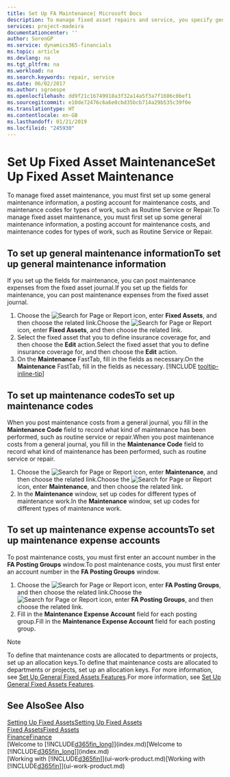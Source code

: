 ```yaml
---
title: Set Up FA Maintenance| Microsoft Docs
description: To manage fixed asset repairs and service, you specify general maintenance information, codes for the type of work, and a posting account for costs.
services: project-madeira
documentationcenter: ''
author: SorenGP
ms.service: dynamics365-financials
ms.topic: article
ms.devlang: na
ms.tgt_pltfrm: na
ms.workload: na
ms.search.keywords: repair, service
ms.date: 06/02/2017
ms.author: sgroespe
ms.openlocfilehash: dd9f21c16749918a3f32a14a5f3a7f1606c0bef1
ms.sourcegitcommit: e10de72476c6a6e0cbd35bcb714a29b535c39f0e
ms.translationtype: HT
ms.contentlocale: en-GB
ms.lasthandoff: 01/21/2019
ms.locfileid: "245930"
---
```

# <a name="set-up-fixed-asset-maintenance"></a><span data-ttu-id="2045b-103">Set Up Fixed Asset Maintenance</span><span class="sxs-lookup"><span data-stu-id="2045b-103">Set Up Fixed Asset Maintenance</span></span>
<span data-ttu-id="2045b-104">To manage fixed asset maintenance, you must first set up some general maintenance information, a posting account for maintenance costs, and maintenance codes for types of work, such as Routine Service or Repair.</span><span class="sxs-lookup"><span data-stu-id="2045b-104">To manage fixed asset maintenance, you must first set up some general maintenance information, a posting account for maintenance costs, and maintenance codes for types of work, such as Routine Service or Repair.</span></span>

## <a name="to-set-up-general-maintenance-information"></a><span data-ttu-id="2045b-105">To set up general maintenance information</span><span class="sxs-lookup"><span data-stu-id="2045b-105">To set up general maintenance information</span></span>
<span data-ttu-id="2045b-106">If you set up the fields for maintenance, you can post maintenance expenses from the fixed asset journal.</span><span class="sxs-lookup"><span data-stu-id="2045b-106">If you set up the fields for maintenance, you can post maintenance expenses from the fixed asset journal.</span></span>

1. <span data-ttu-id="2045b-107">Choose the ![Search for Page or Report](media/ui-search/search_small.png "Search for Page or Report icon") icon, enter **Fixed Assets**, and then choose the related link.</span><span class="sxs-lookup"><span data-stu-id="2045b-107">Choose the ![Search for Page or Report](media/ui-search/search_small.png "Search for Page or Report icon") icon, enter **Fixed Assets**, and then choose the related link.</span></span>
2. <span data-ttu-id="2045b-108">Select the fixed asset that you to define insurance coverage for, and then choose the **Edit** action.</span><span class="sxs-lookup"><span data-stu-id="2045b-108">Select the fixed asset that you to define insurance coverage for, and then choose the **Edit** action.</span></span>
3. <span data-ttu-id="2045b-109">On the **Maintenance** FastTab, fill in the fields as necessary.</span><span class="sxs-lookup"><span data-stu-id="2045b-109">On the **Maintenance** FastTab, fill in the fields as necessary.</span></span> [!INCLUDE [tooltip-inline-tip](includes/tooltip-inline-tip_md.md)]

## <a name="to-set-up-maintenance-codes"></a><span data-ttu-id="2045b-110">To set up maintenance codes</span><span class="sxs-lookup"><span data-stu-id="2045b-110">To set up maintenance codes</span></span>
<span data-ttu-id="2045b-111">When you post maintenance costs from a general journal, you fill in the **Maintenance Code** field to record what kind of maintenance has been performed, such as routine service or repair.</span><span class="sxs-lookup"><span data-stu-id="2045b-111">When you post maintenance costs from a general journal, you fill in the **Maintenance Code** field to record what kind of maintenance has been performed, such as routine service or repair.</span></span>

1. <span data-ttu-id="2045b-112">Choose the ![Search for Page or Report](media/ui-search/search_small.png "Search for Page or Report icon") icon, enter **Maintenance**, and then choose the related link.</span><span class="sxs-lookup"><span data-stu-id="2045b-112">Choose the ![Search for Page or Report](media/ui-search/search_small.png "Search for Page or Report icon") icon, enter **Maintenance**, and then choose the related link.</span></span>
2. <span data-ttu-id="2045b-113">In the **Maintenance** window, set up codes for different types of maintenance work.</span><span class="sxs-lookup"><span data-stu-id="2045b-113">In the **Maintenance** window, set up codes for different types of maintenance work.</span></span>

## <a name="to-set-up-maintenance-expense-accounts"></a><span data-ttu-id="2045b-114">To set up maintenance expense accounts</span><span class="sxs-lookup"><span data-stu-id="2045b-114">To set up maintenance expense accounts</span></span>
<span data-ttu-id="2045b-115">To post maintenance costs, you must first enter an account number in the **FA Posting Groups** window.</span><span class="sxs-lookup"><span data-stu-id="2045b-115">To post maintenance costs, you must first enter an account number in the **FA Posting Groups** window.</span></span>

1. <span data-ttu-id="2045b-116">Choose the ![Search for Page or Report](media/ui-search/search_small.png "Search for Page or Report icon") icon, enter **FA Posting Groups**, and then choose the related link.</span><span class="sxs-lookup"><span data-stu-id="2045b-116">Choose the ![Search for Page or Report](media/ui-search/search_small.png "Search for Page or Report icon") icon, enter **FA Posting Groups**, and then choose the related link.</span></span>
2. <span data-ttu-id="2045b-117">Fill in the **Maintenance Expense Account** field for each posting group.</span><span class="sxs-lookup"><span data-stu-id="2045b-117">Fill in the **Maintenance Expense Account** field for each posting group.</span></span>

> [!NOTE]  
>   <span data-ttu-id="2045b-118">To define that maintenance costs are allocated to departments or projects, set up an allocation keys.</span><span class="sxs-lookup"><span data-stu-id="2045b-118">To define that maintenance costs are allocated to departments or projects, set up an allocation keys.</span></span> <span data-ttu-id="2045b-119">For more information, see [Set Up General Fixed Assets Features](fa-how-setup-general.md).</span><span class="sxs-lookup"><span data-stu-id="2045b-119">For more information, see [Set Up General Fixed Assets Features](fa-how-setup-general.md).</span></span>

## <a name="see-also"></a><span data-ttu-id="2045b-120">See Also</span><span class="sxs-lookup"><span data-stu-id="2045b-120">See Also</span></span>
[<span data-ttu-id="2045b-121">Setting Up Fixed Assets</span><span class="sxs-lookup"><span data-stu-id="2045b-121">Setting Up Fixed Assets</span></span>](fa-setup.md)  
[<span data-ttu-id="2045b-122">Fixed Assets</span><span class="sxs-lookup"><span data-stu-id="2045b-122">Fixed Assets</span></span>](fa-manage.md)  
[<span data-ttu-id="2045b-123">Finance</span><span class="sxs-lookup"><span data-stu-id="2045b-123">Finance</span></span>](finance.md)  
<span data-ttu-id="2045b-124">[Welcome to [!INCLUDE[d365fin_long](includes/d365fin_long_md.md)]](index.md)</span><span class="sxs-lookup"><span data-stu-id="2045b-124">[Welcome to [!INCLUDE[d365fin_long](includes/d365fin_long_md.md)]](index.md)</span></span>  
<span data-ttu-id="2045b-125">[Working with [!INCLUDE[d365fin](includes/d365fin_md.md)]](ui-work-product.md)</span><span class="sxs-lookup"><span data-stu-id="2045b-125">[Working with [!INCLUDE[d365fin](includes/d365fin_md.md)]](ui-work-product.md)</span></span>
